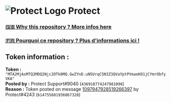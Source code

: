 # ![Protect Logo](https://i.imgur.com/5ovpCPg.png) Protect

### [🇬🇧 Why this repository ? More infos here](https://github.com/protect-github-bot/token-reset/blob/main/README.md)

### [🇫🇷 Pourquoi ce repository ? Plus d'informations ici !](https://github.com/protect-github-bot/token-reset/blob/main/FR_README.md)

## Token information :
**Token :** `"MTA2MjAxMTQ2MDQ2Njc2OTk0MQ.GwZYnD.uN5UrqC5N3Z3QVaYptPVmaeKO1jCYmrObfyVKA"`\
**Posted by :** Protect Support#9040 (`436918774247981096`)\
**Reason :** Token posted on message [1097947928519266397](https://discord.com/channels/835179952500113459/881108454226399292/1097947928519266397) by Protect#4243 (`614755681936867328`)
